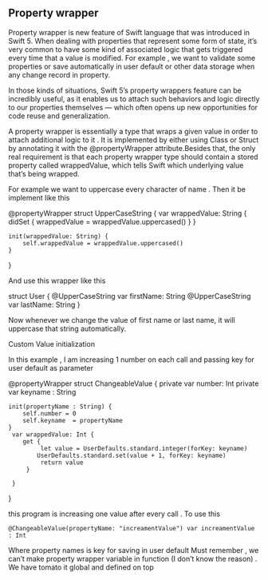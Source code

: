 ## Property wrapper

Property wrapper is new feature of Swift language that was introduced in Swift 5. When dealing with properties that represent some form of state, it’s very common to have some kind of associated logic that gets triggered every time that a value is modified. For example , we want to validate some properties or save automatically in user default or other data storage when any change record in property.

In those kinds of situations, Swift 5’s property wrappers feature can be incredibly useful, as it enables us to attach such behaviors and logic directly to our properties themselves — which often opens up new opportunities for code reuse and generalization. 

A property wrapper is essentially a type that wraps a given value in order to attach additional logic to it . It is implemented by either using Class or Struct by annotating it with the @propertyWrapper attribute.Besides that, the only real requirement is that each property wrapper type should contain a stored property called wrappedValue, which tells Swift which underlying value that’s being wrapped. 

For example we want to uppercase every character of name .  Then it be implement like this


@propertyWrapper struct UpperCaseString {
    var wrappedValue: String {
        didSet { wrappedValue = wrappedValue.uppercased() }
    }

    init(wrappedValue: String) {
        self.wrappedValue = wrappedValue.uppercased()
    }
}

And use this wrapper like this

struct User {
    @UpperCaseString var firstName: String
    @UpperCaseString var lastName: String
}


Now whenever we change the value of first name or last name, it will uppercase that string automatically.


Custom Value initialization


In  this example , I am increasing 1 number on each call and passing key for user default as parameter



@propertyWrapper
struct ChangeableValue {
     private var number: Int
    private var keyname : String
     
    init(propertyName : String) {
        self.number = 0
        self.keyname  = propertyName
    }
     var wrappedValue: Int {
        get {
             let value = UserDefaults.standard.integer(forKey: keyname)
            UserDefaults.standard.set(value + 1, forKey: keyname)
             return value
         }
        
     }
}


this program is increasing one value after every call . To use this 

    @ChangeableValue(propertyName: "increamentValue") var increamentValue : Int



Where property names  is key for saving in user default
Must remember , we can’t make property wrapper variable in function (I don’t know the reason) . We have tomato it global and defined on top



